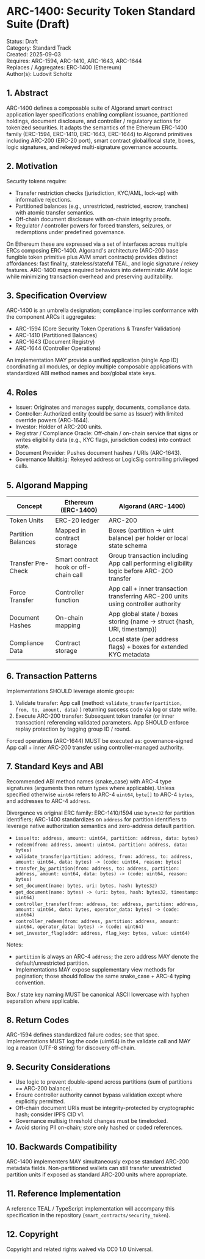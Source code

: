 # ARC-1400: Security Token Standard Suite (Draft)

Status: Draft  
Category: Standard Track  
Created: 2025-09-03  
Requires: ARC-1594, ARC-1410, ARC-1643, ARC-1644  
Replaces / Aggregates: ERC-1400 (Ethereum)  
Author(s): Ludovit Scholtz

## 1. Abstract

ARC-1400 defines a composable suite of Algorand smart contract application layer specifications enabling compliant issuance, partitioned holdings, document disclosure, and controller / regulatory actions for tokenized securities. It adapts the semantics of the Ethereum ERC-1400 family (ERC-1594, ERC-1410, ERC-1643, ERC-1644) to Algorand primitives including ARC-200 (ERC-20 port), smart contract global/local state, boxes, logic signatures, and rekeyed multi-signature governance accounts.

## 2. Motivation

Security tokens require:

- Transfer restriction checks (jurisdiction, KYC/AML, lock-up) with informative rejections.
- Partitioned balances (e.g., unrestricted, restricted, escrow, tranches) with atomic transfer semantics.
- Off-chain document disclosure with on-chain integrity proofs.
- Regulator / controller powers for forced transfers, seizures, or redemptions under predefined governance.

On Ethereum these are expressed via a set of interfaces across multiple ERCs composing ERC-1400. Algorand's architecture (ARC-200 base fungible token primitive plus AVM smart contracts) provides distinct affordances: fast finality, stateless/stateful TEAL, and logic signature / rekey features. ARC-1400 maps required behaviors into deterministic AVM logic while minimizing transaction overhead and preserving auditability.

## 3. Specification Overview

ARC-1400 is an umbrella designation; compliance implies conformance with the component ARCs it aggregates:

- ARC-1594 (Core Security Token Operations & Transfer Validation)
- ARC-1410 (Partitioned Balances)
- ARC-1643 (Document Registry)
- ARC-1644 (Controller Operations)

An implementation MAY provide a unified application (single App ID) coordinating all modules, or deploy multiple composable applications with standardized ABI method names and box/global state keys.

## 4. Roles

- Issuer: Originates and manages supply, documents, compliance data.
- Controller: Authorized entity (could be same as Issuer) with limited override powers (ARC-1644).
- Investor: Holder of ARC-200 units.
- Registrar / Compliance Oracle: Off-chain / on-chain service that signs or writes eligibility data (e.g., KYC flags, jurisdiction codes) into contract state.
- Document Provider: Pushes document hashes / URIs (ARC-1643).
- Governance Multisig: Rekeyed address or LogicSig controlling privileged calls.

## 5. Algorand Mapping

| Concept            | Ethereum (ERC-1400)                   | Algorand (ARC-1400)                                                                       |
| ------------------ | ------------------------------------- | ----------------------------------------------------------------------------------------- |
| Token Units        | ERC-20 ledger                         | ARC-200                                                                                   |
| Partition Balances | Mapped in contract storage            | Boxes (partition -> uint balance) per holder or local state schema                        |
| Transfer Pre-Check | Smart contract hook or off-chain call | Group transaction including App call performing eligibility logic before ARC-200 transfer |
| Force Transfer     | Controller function                   | App call + inner transaction transferring ARC-200 units using controller authority        |
| Document Hashes    | On-chain mapping                      | App global state / boxes storing (name -> struct {hash, URI, timestamp})                  |
| Compliance Data    | Contract storage                      | Local state (per address flags) + boxes for extended KYC metadata                         |

## 6. Transaction Patterns

Implementations SHOULD leverage atomic groups:

1. Validate transfer: App call (method: `validate_transfer(partition, from, to, amount, data)` ) returning success code via log or state write.
2. Execute ARC-200 transfer: Subsequent token transfer (or inner transaction) referencing validated parameters. App SHOULD enforce replay protection by tagging group ID / round.

Forced operations (ARC-1644) MUST be executed as: governance-signed App call + inner ARC-200 transfer using controller-managed authority.

## 7. Standard Keys and ABI

Recommended ABI method names (snake_case) with ARC-4 type signatures (arguments then return types where applicable). Unless specified otherwise `uint64` refers to ARC-4 `uint64`, `byte[]` to ARC-4 `bytes`, and addresses to ARC-4 `address`.

Divergence vs original ERC family: ERC-1410/1594 use `bytes32` for partition identifiers; ARC-1400 standardizes on `address` for partition identifiers to leverage native authorization semantics and zero-address default partition.

- `issue(to: address, amount: uint64, partition: address, data: bytes)`
- `redeem(from: address, amount: uint64, partition: address, data: bytes)`
- `validate_transfer(partition: address, from: address, to: address, amount: uint64, data: bytes) -> (code: uint64, reason: bytes)`
- `transfer_by_partition(from: address, to: address, partition: address, amount: uint64, data: bytes) -> (code: uint64, reason: bytes)`
- `set_document(name: bytes, uri: bytes, hash: bytes32)`
- `get_document(name: bytes) -> (uri: bytes, hash: bytes32, timestamp: uint64)`
- `controller_transfer(from: address, to: address, partition: address, amount: uint64, data: bytes, operator_data: bytes) -> (code: uint64)`
- `controller_redeem(from: address, partition: address, amount: uint64, operator_data: bytes) -> (code: uint64)`
- `set_investor_flag(addr: address, flag_key: bytes, value: uint64)`

Notes:

- `partition` is always an ARC-4 `address`; the zero address MAY denote the default/unrestricted partition.
- Implementations MAY expose supplementary view methods for pagination; those should follow the same snake_case + ARC-4 typing convention.

Box / state key naming MUST be canonical ASCII lowercase with hyphen separation where applicable.

## 8. Return Codes

ARC-1594 defines standardized failure codes; see that spec. Implementations MUST log the code (uint64) in the validate call and MAY log a reason (UTF-8 string) for discovery off-chain.

## 9. Security Considerations

- Use logic to prevent double-spend across partitions (sum of partitions == ARC-200 balance).
- Ensure controller authority cannot bypass validation except where explicitly permitted.
- Off-chain document URIs must be integrity-protected by cryptographic hash; consider IPFS CID v1.
- Governance multisig threshold changes must be timelocked.
- Avoid storing PII on-chain; store only hashed or coded references.

## 10. Backwards Compatibility

ARC-1400 implementers MAY simultaneously expose standard ARC-200 metadata fields. Non-partitioned wallets can still transfer unrestricted partition units if exposed as standard ARC-200 units where appropriate.

## 11. Reference Implementation

A reference TEAL / TypeScript implementation will accompany this specification in the repository (`smart_contracts/security_token`).

## 12. Copyright

Copyright and related rights waived via CC0 1.0 Universal.
